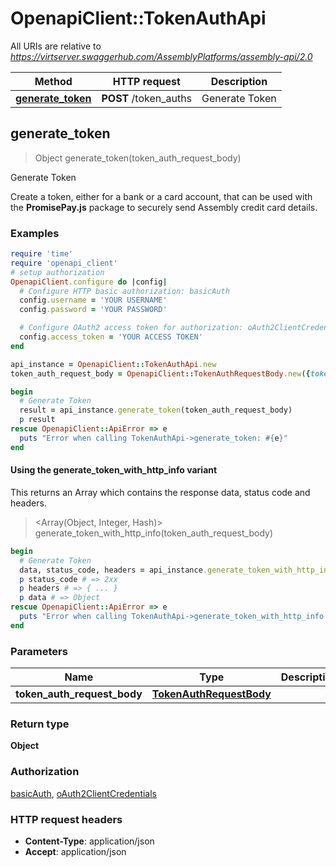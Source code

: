 # OpenapiClient::TokenAuthApi

All URIs are relative to *https://virtserver.swaggerhub.com/AssemblyPlatforms/assembly-api/2.0*

| Method | HTTP request | Description |
| ------ | ------------ | ----------- |
| [**generate_token**](TokenAuthApi.md#generate_token) | **POST** /token_auths | Generate Token |


## generate_token

> Object generate_token(token_auth_request_body)

Generate Token

Create a token, either for a bank or a card account, that can be used with the **PromisePay.js** package to securely send Assembly credit card details.

### Examples

```ruby
require 'time'
require 'openapi_client'
# setup authorization
OpenapiClient.configure do |config|
  # Configure HTTP basic authorization: basicAuth
  config.username = 'YOUR USERNAME'
  config.password = 'YOUR PASSWORD'

  # Configure OAuth2 access token for authorization: oAuth2ClientCredentials
  config.access_token = 'YOUR ACCESS TOKEN'
end

api_instance = OpenapiClient::TokenAuthApi.new
token_auth_request_body = OpenapiClient::TokenAuthRequestBody.new({token_type: 'bank', user_id: 'seller-68611249'}) # TokenAuthRequestBody | 

begin
  # Generate Token
  result = api_instance.generate_token(token_auth_request_body)
  p result
rescue OpenapiClient::ApiError => e
  puts "Error when calling TokenAuthApi->generate_token: #{e}"
end
```

#### Using the generate_token_with_http_info variant

This returns an Array which contains the response data, status code and headers.

> <Array(Object, Integer, Hash)> generate_token_with_http_info(token_auth_request_body)

```ruby
begin
  # Generate Token
  data, status_code, headers = api_instance.generate_token_with_http_info(token_auth_request_body)
  p status_code # => 2xx
  p headers # => { ... }
  p data # => Object
rescue OpenapiClient::ApiError => e
  puts "Error when calling TokenAuthApi->generate_token_with_http_info: #{e}"
end
```

### Parameters

| Name | Type | Description | Notes |
| ---- | ---- | ----------- | ----- |
| **token_auth_request_body** | [**TokenAuthRequestBody**](TokenAuthRequestBody.md) |  |  |

### Return type

**Object**

### Authorization

[basicAuth](../README.md#basicAuth), [oAuth2ClientCredentials](../README.md#oAuth2ClientCredentials)

### HTTP request headers

- **Content-Type**: application/json
- **Accept**: application/json

